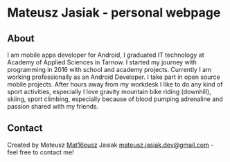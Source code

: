 # Mateusz Jasiak - personal webpage


## About
I am mobile apps developer for Android, I graduated IT technology at Academy of Applied Sciences in Tarnow. I started my journey with programming in 2016 with school and academy projects. Currently I am working professionally as an Android Developer. I take part in open source mobile projects. After hours away from my workdesk I like to do any kind of sport activities, especially I love gravity mountain bike riding (downhill), skiing, sport climbing, especially because of blood pumping adrenaline and passion shared with my friends.


## Contact
Created by Mateusz [Mat16eusz](https://github.com/Mat16eusz/) Jasiak mateusz.jasiak.dev@gmail.com - feel free to contact me!
